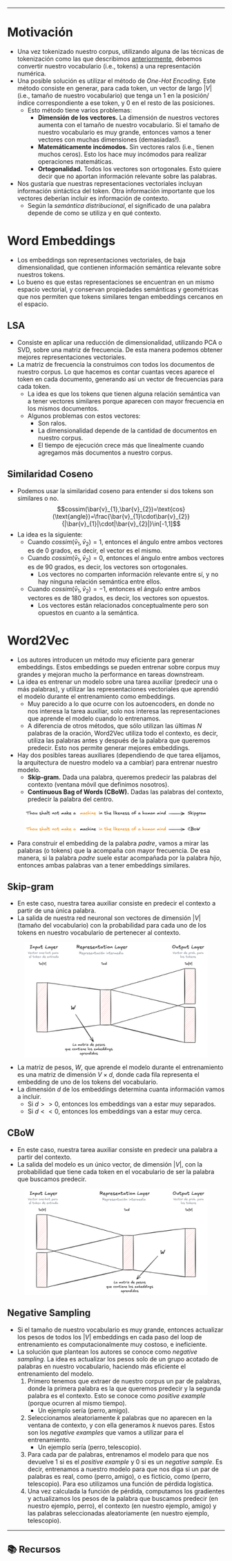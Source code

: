 ***
# Motivación

- Una vez tokenizado nuestro corpus, utilizando alguna de las técnicas de tokenización como las que describimos [anteriormente](00-intro.md), debemos convertir nuestro vocabulario (i.e., tokens) a una representación numérica.
- Una posible solución es utilizar el método de *One-Hot Encoding*. Este método consiste en generar, para cada token, un vector de largo $|V|$ (i.e., tamaño de nuestro vocabulario) que tenga un $1$ en la posición/índice correspondiente a ese token, y $0$ en el resto de las posiciones.
	- Esto método tiene varios problemas:
		- **Dimensión de los vectores.** La dimensión de nuestros vectores aumenta con el tamaño de nuestro vocabulario. Si el tamaño de nuestro vocabulario es muy grande, entonces vamos a tener vectores con muchas dimensiones (demasiadas!).
		- **Matemáticamente incómodos.** Sin vectores ralos (i.e., tienen muchos ceros). Esto los hace muy incómodos para realizar operaciones matemáticas.
		- **Ortogonalidad.** Todos los vectores son ortogonales. Esto quiere decir que no aportan información relevante sobre las palabras.
- Nos gustaría que nuestras representaciones vectoriales incluyan información sintáctica del token. Otra información importante que los vectores deberían incluir es información de contexto.
	- Según la *semántica distribucional*, el significado de una palabra depende de como se utiliza y en qué contexto.

# Word Embeddings

- Los embeddings son representaciones vectoriales, de baja dimensionalidad, que contienen información semántica relevante sobre nuestros tokens.
- Lo bueno es que estas representaciones se encuentran en un mismo espacio vectorial, y conservan propiedades semánticas y geométricas que nos permiten que tokens similares tengan embeddings cercanos en el espacio.

## LSA

- Consiste en aplicar una reducción de dimensionalidad, utilizando PCA o SVD, sobre una matriz de frecuencia. De esta manera podemos obtener mejores representaciones vectoriales.
- La matriz de frecuencia la construimos con todos los documentos de nuestro corpus. Lo que hacemos es contar cuantas veces aparece el token en cada documento, generando así un vector de frecuencias para cada token.
	- La idea es que los tokens que tienen alguna relación semántica van a tener vectores similares porque aparecen con mayor frecuencia en los mismos documentos.
	- Algunos problemas con estos vectores:
		- Son ralos.
		- La dimensionalidad depende de la cantidad de documentos en nuestro corpus.
		- El tiempo de ejecución crece más que linealmente cuando agregamos más documentos a nuestro corpus.

## Similaridad Coseno

- Podemos usar la similaridad coseno para entender si dos tokens son similares o no. $$cossim(\bar{v}_{1},\bar{v}_{2})=\text{cos}(\text{angle})=\frac{\bar{v}_{1}\cdot\bar{v}_{2}}{|\bar{v}_{1}|\cdot|\bar{v}_{2}|}\in[-1,1]$$
- La idea es la siguiente:
	- Cuando $cossim(\bar{v}_{1},\bar{v}_{2})=1$, entonces el ángulo entre ambos vectores es de $0$ grados, es decir, el vector es el mismo.
	- Cuando $cossim(\bar{v}_{1},\bar{v}_{2})=0$, entonces el ángulo entre ambos vectores es de $90$ grados, es decir, los vectores son ortogonales. 
		- Los vectores no comparten información relevante entre sí, y no hay ninguna relación semántica entre ellos.
	- Cuando $cossim(\bar{v}_{1},\bar{v}_{2})=-1$, entonces el ángulo entre ambos vectores es de $180$ grados, es decir, los vectores son opuestos. 
		- Los vectores están relacionados conceptualmente pero son opuestos en cuanto a la semántica.

# Word2Vec

- Los autores introducen un método muy eficiente para generar embeddings. Estos embeddings se pueden entrenar sobre corpus muy grandes y mejoran mucho la performance en tareas downstream.
- La idea es entrenar un modelo sobre una tarea auxiliar (predecir una o más palabras), y utilizar las representaciones vectoriales que aprendió el modelo durante el entrenamiento como embeddings.
	- Muy parecido a lo que ocurre con los autoencoders, en donde no nos interesa la tarea auxiliar, solo nos interesa las representaciones que aprende el modelo cuando lo entrenamos.
	- A diferencia de otros métodos, que sólo utilizan las últimas $N$ palabras de la oración, Word2Vec utiliza todo el contexto, es decir, utiliza las palabras antes y después de la palabra que queremos predecir. Esto nos permite generar mejores embeddings.
- Hay dos posibles tareas auxiliares (dependiendo de que tarea elijamos, la arquitectura de nuestro modelo va a cambiar) para entrenar nuestro modelo.
	- **Skip-gram.** Dada una palabra, queremos predecir las palabras del contexto (ventana móvil que definimos nosotros).
	- **Continuous Bag of Words (CBoW).** Dadas las palabras del contexto, predecir la palabra del centro.
<figure>
	<img src='attachments/Word2Vec.png' style="display: block; margin: 0 auto;"/>
</figure>

- Para construir el embedding de la palabra *padre*, vamos a mirar las palabras (o tokens) que la acompaña con mayor frecuencia. De esa manera, si la palabra *padre* suele estar acompañada por la palabra *hijo*, entonces ambas palabras van a tener embeddings similares.

## Skip-gram

- En este caso, nuestra tarea auxiliar consiste en predecir el contexto a partir de una única palabra.
- La salida de nuestra red neuronal son vectores de dimensión $|V|$ (tamaño del vocabulario) con la probabilidad para cada uno de los tokens en nuestro vocabulario de pertenecer al contexto.
<figure>
	<img src='attachments/skipgram.png' style="display: block; margin: 0 auto;"/>
</figure>

- La matriz de pesos, $W$, que aprende el modelo durante el entrenamiento es una matriz de dimensión $V\times d$, donde cada fila representa el embedding de uno de los tokens del vocabulario.
- La dimensión $d$ de los embeddings determina cuanta información vamos a incluir.
	- Si $d>>0$, entonces los embeddings van a estar muy separados.
	- Si $d<<0$, entonces los embeddings van a estar muy cerca.

## CBoW

- En este caso, nuestra tarea auxiliar consiste en predecir una palabra a partir del contexto.
- La salida del modelo es un único vector, de dimensión $|V|$, con la probabilidad que tiene cada token en el vocabulario de ser la palabra que buscamos predecir.
<figure>
	<img src='attachments/cbow.png' style="display: block; margin: 0 auto;"/>
</figure>

## Negative Sampling

- Si el tamaño de nuestro vocabulario es muy grande, entonces actualizar los pesos de todos los $|V|$ embeddings en cada paso del loop de entrenamiento es computacionalmente muy costoso, e ineficiente.
- La solución que plantean los autores se conoce como *negative sampling*. La idea es actualizar los pesos solo de un grupo acotado de palabras en nuestro vocabulario, haciendo más eficiente el entrenamiento del modelo.
	1. Primero tenemos que extraer de nuestro corpus un par de palabras, donde la primera palabra es la que queremos predecir y la segunda palabra es el contexto. Esto se conoce como *positive example* (porque ocurren al mismo tiempo).
		- Un ejemplo sería $(\text{perro}, \text{amigo})$.
	2. Seleccionamos aleatoriamente $k$ palabras que no aparecen en la ventana de contexto, y con ella generamos $k$ nuevos pares. Estos son los *negative examples* que vamos a utilizar para el entrenamiento.
		- Un ejemplo sería $(\text{perro}, \text{telescopio})$.
	3. Para cada par de palabras, entrenamos el modelo para que nos devuelve $1$ si es el *positive example* y $0$ si es un *negative sample*. Es decir, entrenamos a nuestro modelo para que nos diga si un par de palabras es real, como $(\text{perro}, \text{amigo})$, o es ficticio, como $(\text{perro}, \text{telescopio})$. Para eso utilizamos una función de pérdida logística.
	4. Una vez calculada la función de pérdida, computamos los gradientes y actualizamos los pesos de la palabra que buscamos predecir (en nuestro ejemplo, $\text{perro}$), el contexto (en nuestro ejemplo, $\text{amigo}$) y las palabras seleccionadas aleatoriamente (en nuestro ejemplo, $\text{telescopio}$).

***
## 📚 Recursos

